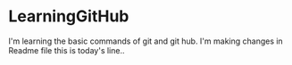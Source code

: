 # LearningGitHub
I'm learning the basic commands of git and git hub.
I'm making changes in Readme file 
this is today's line..